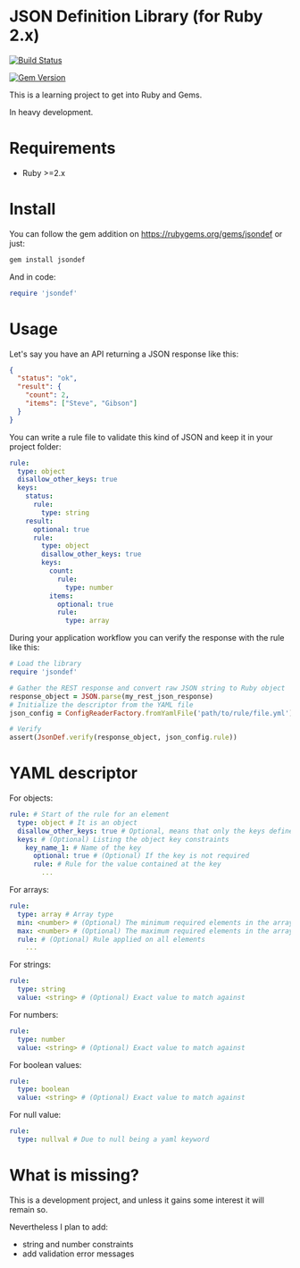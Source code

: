 JSON Definition Library (for Ruby 2.x)
======================================

[![Build Status](https://travis-ci.org/itarato/JsonDefRuby.svg?branch=master)](https://travis-ci.org/itarato/JsonDefRuby)

[![Gem Version](https://badge.fury.io/rb/jsondef.svg)](https://badge.fury.io/rb/jsondef)


This is a learning project to get into Ruby and Gems.

In heavy development.

# Requirements

- Ruby >=2.x


# Install

You can follow the gem addition on https://rubygems.org/gems/jsondef or just:

```bash
gem install jsondef
```

And in code:

```ruby
require 'jsondef'
```


# Usage

Let's say you have an API returning a JSON response like this:

```json
{
  "status": "ok",
  "result": {
    "count": 2,
    "items": ["Steve", "Gibson"]
  }
}
```

You can write a rule file to validate this kind of JSON and keep it in your project folder:

```yaml
rule:
  type: object
  disallow_other_keys: true
  keys:
    status:
      rule:
        type: string
    result:
      optional: true
      rule:
        type: object
        disallow_other_keys: true
        keys:
          count:
            rule:
              type: number
          items:
            optional: true
            rule:
              type: array
```

During your application workflow you can verify the response with the rule like this:

```ruby
# Load the library
require 'jsondef'

# Gather the REST response and convert raw JSON string to Ruby object
response_object = JSON.parse(my_rest_json_response)
# Initialize the descriptor from the YAML file
json_config = ConfigReaderFactory.fromYamlFile('path/to/rule/file.yml')

# Verify
assert(JsonDef.verify(response_object, json_config.rule))
```

# YAML descriptor

For objects:

```yaml
rule: # Start of the rule for an element
  type: object # It is an object
  disallow_other_keys: true # Optional, means that only the keys defined are valid (however they can be defined as optional)
  keys: # (Optional) Listing the object key constraints
    key_name_1: # Name of the key
      optional: true # (Optional) If the key is not required
      rule: # Rule for the value contained at the key
        ...
```

For arrays:

```yaml
rule:
  type: array # Array type
  min: <number> # (Optional) The minimum required elements in the array (inclusive)
  max: <number> # (Optional) The maximum required elements in the array (inclusive)
  rule: # (Optional) Rule applied on all elements
    ...
```

For strings:

```yaml
rule:
  type: string
  value: <string> # (Optional) Exact value to match against
```

For numbers:

```yaml
rule:
  type: number
  value: <string> # (Optional) Exact value to match against
```

For boolean values:

```yaml
rule:
  type: boolean
  value: <string> # (Optional) Exact value to match against
```

For null value:

```yaml
rule:
  type: nullval # Due to null being a yaml keyword
```


# What is missing?

This is a development project, and unless it gains some interest it will remain so.

Nevertheless I plan to add:
- string and number constraints
- add validation error messages
